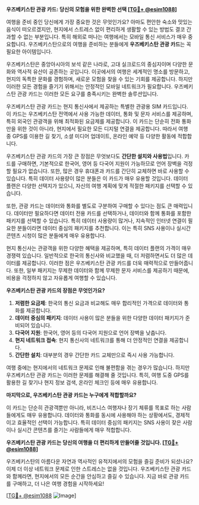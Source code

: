 **우즈베키스탄 관광 카드: 당신의 모험을 위한 완벽한 선택 [[TG💪+ @esim1088](https://t.me/s/esim1088)]**

여행을 준비 중인 당신에게 가장 중요한 것은 무엇인가요? 아마도 편안한 숙소와 맛있는 음식이 떠오르겠지만, 현지에서 스트레스 없이 편리하게 생활할 수 있는 방법도 결코 간과할 수 없는 부분입니다. 특히 해외로 떠나는 여행에서는 모바일 통신 서비스가 매우 중요합니다. 우즈베키스탄으로의 여행을 준비하는 분들에게 **우즈베키스탄 관광 카드**는 꼭 필요한 아이템입니다.

우즈베키스탄은 중앙아시아의 보석 같은 나라로, 고대 실크로드의 중심지이며 다양한 문화와 역사적 유산이 공존하는 곳입니다. 이곳에서의 여행은 세계적인 명소를 방문하고, 현지의 독특한 문화를 경험하며, 새로운 모험을 찾을 수 있는 기회를 제공합니다. 하지만 이러한 모든 경험을 즐기기 위해서는 안정적인 모바일 네트워크가 필요합니다. 우즈베키스탄 관광 카드는 이러한 모든 요구를 충족시키는 완벽한 솔루션입니다.

우즈베키스탄 관광 카드는 현지 통신사에서 제공하는 특별한 관광용 SIM 카드입니다. 이 카드는 우즈베키스탄 전역에서 사용 가능한 데이터, 통화 및 문자 서비스를 제공하며, 특히 외국인 관광객을 위해 최적화된 요금제를 제공합니다. 이 카드는 단순히 전화 통화만을 위한 것이 아니라, 현지에서 필요한 모든 디지털 연결을 제공합니다. 따라서 여행 중 GPS를 이용한 길 찾기, 소셜 미디어 업데이트, 온라인 예약 등 다양한 활동에 적합합니다.

우즈베키스탄 관광 카드의 가장 큰 장점은 무엇보다도 **간단한 설치와 사용법**입니다. 카드를 구매하면, 기본적으로 한국어, 영어 등 다국어 지원이 가능하므로 언어 장벽을 걱정할 필요가 없습니다. 또한, 많은 경우 휴대폰과 카드를 간단히 교체하면 바로 사용할 수 있습니다. 특히 데이터 사용량이 많은 분들은 이 카드가 매우 유용할 것입니다. 데이터 플랜은 다양한 선택지가 있으니, 자신의 여행 계획에 맞게 적절한 패키지를 선택할 수 있습니다.

또한, 관광 카드는 데이터와 통화를 별도로 구분하여 구매할 수 있다는 점도 큰 매력입니다. 데이터만 필요하다면 데이터 전용 카드를 선택하거나, 데이터와 함께 통화를 포함한 패키지를 선택할 수 있습니다. 특히 데이터 사용량이 많거나, 지속적인 인터넷 연결이 필요한 분들이라면 데이터 중심의 패키지를 추천합니다. 이는 특히 SNS 사용이나 실시간 콘텐츠 시청이 많은 분들에게 매우 유용합니다.

현지 통신사는 관광객을 위한 다양한 혜택을 제공하며, 특히 데이터 플랜의 가격이 매우 경쟁력 있습니다. 일반적으로 한국의 통신사와 비교했을 때, 더 저렴하면서도 더 많은 데이터를 제공합니다. 이러한 점은 우즈베키스탄 관광 카드를 더욱 매력적으로 만들어줍니다. 또한, 일부 패키지는 무제한 데이터와 함께 무제한 문자 서비스를 제공하기 때문에, 비용을 걱정하지 않고 자유롭게 여행할 수 있습니다.

**우즈베키스탄 관광 카드의 장점은 무엇인가요?**

1. **저렴한 요금제**: 한국의 통신 요금과 비교해도 매우 합리적인 가격으로 데이터와 통화를 제공합니다.
2. **데이터 중심의 패키지**: 데이터 사용이 많은 분들을 위한 다양한 데이터 패키지가 준비되어 있습니다.
3. **다국어 지원**: 한국어, 영어 등의 다국어 지원으로 언어 장벽을 낮춥니다.
4. **현지 네트워크 접속**: 현지 통신사의 네트워크를 통해 더 안정적인 연결을 제공합니다.
5. **간단한 설치**: 대부분의 경우 간단한 카드 교체만으로 즉시 사용 가능합니다.

여행 중에는 현지에서의 네트워크 문제로 인해 불편함을 겪는 경우가 많습니다. 하지만 우즈베키스탄 관광 카드는 이러한 문제를 해결해 줄 것입니다. 특히, 여행 도중 GPS를 활용한 길 찾기나 현지 정보 검색, 온라인 체크인 등에 매우 유용합니다.

**마지막으로, 우즈베키스탄 관광 카드는 누구에게 적합할까요?**

이 카드는 단순히 관광객뿐만 아니라, 비즈니스 여행자나 장기 체류를 목표로 하는 사람들에게도 매우 유용합니다. 데이터와 통화를 동시에 사용해야 하는 상황에서도, 경제적이고 효율적인 선택이 가능합니다. 특히 데이터 중심의 패키지는 SNS 사용이 잦은 사람이나 실시간 콘텐츠를 즐기는 사람들에게 매우 적합합니다.

**우즈베키스탄 관광 카드는 당신의 여행을 더 편리하게 만들어줄 것입니다. [[TG💪+ @esim1088](https://t.me/s/esim1088)]**

우즈베키스탄의 아름다운 자연과 역사적인 유적지에서의 모험을 즐길 준비가 되셨나요? 이제 더 이상 네트워크 문제로 인한 스트레스는 없을 것입니다. 우즈베키스탄 관광 카드와 함께라면, 현지에서의 모든 순간을 안심하고 즐길 수 있습니다. 지금 바로 관광 카드를 구매하고, 더 나은 여행 경험을 시작하세요!

[[TG💪+ @esim1088](https://t.me/s/esim1088) ![Image](https://i.postimg.cc/Y0z9fWf4/image.png)]